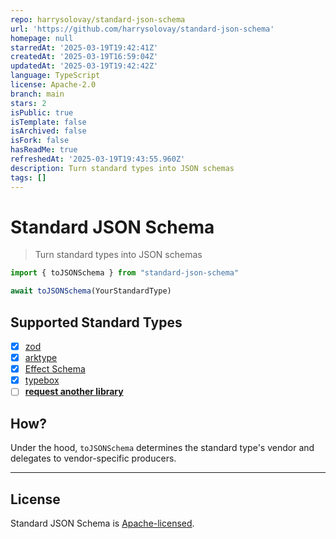 ```yaml
---
repo: harrysolovay/standard-json-schema
url: 'https://github.com/harrysolovay/standard-json-schema'
homepage: null
starredAt: '2025-03-19T19:42:41Z'
createdAt: '2025-03-19T16:59:04Z'
updatedAt: '2025-03-19T19:42:42Z'
language: TypeScript
license: Apache-2.0
branch: main
stars: 2
isPublic: true
isTemplate: false
isArchived: false
isFork: false
hasReadMe: true
refreshedAt: '2025-03-19T19:43:55.960Z'
description: Turn standard types into JSON schemas
tags: []
---
```


# Standard JSON Schema

> Turn standard types into JSON schemas

```ts
import { toJSONSchema } from "standard-json-schema"

await toJSONSchema(YourStandardType)
```

## Supported Standard Types

- [x] [zod](https://github.com/colinhacks/zod?tab=readme-ov-file)
- [x] [arktype](https://github.com/arktypeio/arktype)
- [x] [Effect Schema](https://github.com/Effect-TS/effect)
- [x] [typebox](https://github.com/sinclairzx81/typebox)
- [ ] [**request another library**](http://github.com/harrysolovay/standard-json-schema/issues/new)

## How?

Under the hood, `toJSONSchema` determines the standard type's vendor and
delegates to vendor-specific producers.

---

## **License**

Standard JSON Schema is [Apache-licensed](LICENSE).
